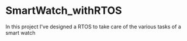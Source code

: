 # SmartWatch_withRTOS
In this project I've designed a RTOS to take care of the various tasks of a smart watch
